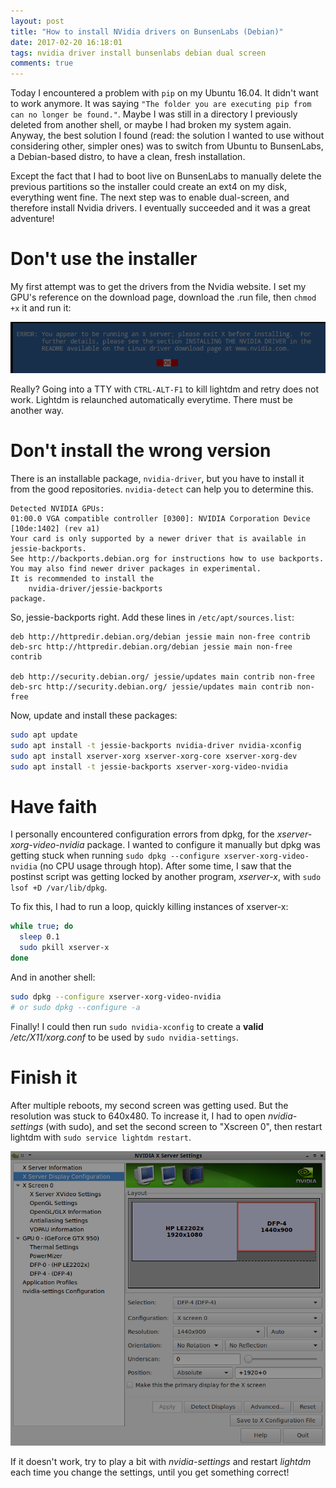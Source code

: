 ```yaml
---
layout: post
title: "How to install NVidia drivers on BunsenLabs (Debian)"
date: 2017-02-20 16:18:01
tags: nvidia driver install bunsenlabs debian dual screen
comments: true
---
```


Today I encountered a problem with `pip` on my Ubuntu 16.04. It didn't want to
work anymore. It was saying `"The folder you are executing pip from can no longer be found."`.
Maybe I was still in a directory I previously deleted from another shell,
or maybe I had broken my system again. Anyway, the best solution I found
(read: the solution I wanted to use without considering other, simpler ones)
was to switch from Ubuntu to BunsenLabs, a Debian-based distro, to have a clean,
fresh installation.

Except the fact that I had to boot live on BunsenLabs to manually delete the
previous partitions so the installer could create an ext4 on my disk,
everything went fine. The next step was to enable dual-screen, and therefore
install Nvidia drivers. I eventually succeeded and it was a great adventure!

# Don't use the installer
My first attempt was to get the drivers from the Nvidia website.
I set my GPU's reference on the download page, download the .run file,
then `chmod +x` it and run it:

![me-no-run-under-x](/images/me-no-run-under-x.png)

Really? Going into a TTY with `CTRL-ALT-F1` to kill lightdm and retry does not work.
Lightdm is relaunched automatically everytime. There must be another way.

# Don't install the wrong version
There is an installable package, `nvidia-driver`, but you have to install it
from the good repositories. `nvidia-detect` can help you to determine this.

```
Detected NVIDIA GPUs:
01:00.0 VGA compatible controller [0300]: NVIDIA Corporation Device [10de:1402] (rev a1)
Your card is only supported by a newer driver that is available in jessie-backports.
See http://backports.debian.org for instructions how to use backports.
You may also find newer driver packages in experimental.
It is recommended to install the
    nvidia-driver/jessie-backports
package.
```

So, jessie-backports right. Add these lines in `/etc/apt/sources.list`:

```
deb http://httpredir.debian.org/debian jessie main non-free contrib
deb-src http://httpredir.debian.org/debian jessie main non-free contrib

deb http://security.debian.org/ jessie/updates main contrib non-free
deb-src http://security.debian.org/ jessie/updates main contrib non-free
```

Now, update and install these packages:
```bash
sudo apt update
sudo apt install -t jessie-backports nvidia-driver nvidia-xconfig
sudo apt install xserver-xorg xserver-xorg-core xserver-xorg-dev
sudo apt install -t jessie-backports xserver-xorg-video-nvidia
```

# Have faith
I personally encountered configuration errors from dpkg, for the
*xserver-xorg-video-nvidia* package. I wanted to configure it manually but dpkg
was getting stuck when running `sudo dpkg --configure xserver-xorg-video-nvidia`
(no CPU usage through htop). After some time, I saw that the postinst script
was getting locked by another program, *xserver-x*,
with `sudo lsof +D /var/lib/dpkg`.

To fix this, I had to run a loop, quickly killing instances of xserver-x:

```bash
while true; do
  sleep 0.1
  sudo pkill xserver-x
done
```

And in another shell:

```bash
sudo dpkg --configure xserver-xorg-video-nvidia
# or sudo dpkg --configure -a
```

Finally! I could then run `sudo nvidia-xconfig` to create a **valid**
*/etc/X11/xorg.conf* to be used by `sudo nvidia-settings`.

# Finish it
After multiple reboots, my second screen was getting used. But the resolution
was stuck to 640x480. To increase it, I had to open *nvidia-settings* (with sudo),
and set the second screen to "Xscreen 0", then restart lightdm with
`sudo service lightdm restart`.

![nvidia-settings](/images/nvidia-settings.png)

If it doesn't work, try to play a bit with *nvidia-settings* and restart *lightdm*
each time you change the settings, until you get something correct!
